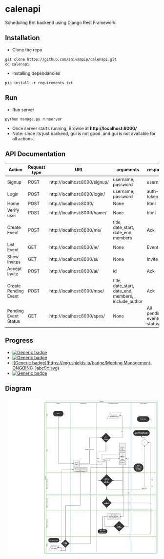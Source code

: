 # calenapi
Scheduling Bot backend using Django Rest Framework


## Installation

* Clone the repo
```
git clone https://github.com/shivampip/calenapi.git
cd calenapi
```

* Installing dependancies
```
pip install -r requirements.txt
```

## Run

* Run server
```
python manage.py runserver
```

* Once server starts running, Browse at **http://localhost:8000/**
* Note: since its just backend, gui is not good. and gui is not available for all actions.


## API Documentation

| Action  | Request type |  URL  |  arguments  | response | Authentication |
| ------------- | ------------- | ------------- | ------------- | ------------- | ------------- |
| Signup  | POST  | http://localhost:8000/signup/  |  username, password  | username  | False |
| Login  | POST  | http://localhost:8000/login/  |  username, password  | auth-token  | False |
| Home  | POST  | http://localhost:8000/  |  None  | html  | True |
| Verify user  | POST  | http://localhost:8000/home/  |  None  | html  |  True |
| Create Event  | POST  | http://localhost:8000/me/  |  title, date_start, date_end, members  | Ack  | True |
| List Event  | GET  | http://localhost:8000/le/  |  None  | Event list  | True |
| Show Invites  | GET  | http://localhost:8000/si/  |  None  | Invite list  | True |
| Accept Invite  | POST  | http://localhost:8000/ai/  |  id  | Ack  | True |
| Create Pending Event  | POST  | http://localhost:8000/mpe/  |  title, date_start, date_end, members, include_author  | Ack  | True |
| Pending Event Status  | GET  | http://localhost:8000/spes/  |  None  | All pending events status  | True |


## Progress

*  [![Generic badge](https://img.shields.io/badge/Authentication-ONGOING-1abc9c.svg)](https://shields.io/)
*  [![Generic badge](https://img.shields.io/badge/NLP-ONGOING-1abc9c.svg)](https://shields.io/)
*  [![Generic badge](https://img.shields.io/badge/Meeting Management-ONGOING-1abc9c.svg)](https://shields.io/)
*  [![Generic badge](https://img.shields.io/badge/Architecture-DONE-green.svg)](https://shields.io/)



## Diagram

![Scheduling flow](raw/VSchedule.png)
